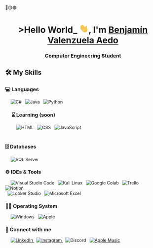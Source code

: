 <div>
🔴🟡🟢

<br>

</div>

<!-- <p align="center">
  <img src="https://github.com/thompsonemerson/thompsonemerson/raw/master/cover-thompson.png" height="200"/> 
</p> -->
<h1 align="center"> >Hello World_ <img src="https://raw.githubusercontent.com/ABSphreak/ABSphreak/master/gifs/Hi.gif" width="30px">, I'm <a href="https://github.com/benjaminvalenzuela">Benjamín Valenzuela Aedo<a></h1>
<h3 align="center">Computer Engineering Student</h3>

## 🛠️ My Skills

### 💻 Languages

<p align="left">
  &emsp;
    <img width="60px" title="C#" src="https://skillicons.dev/icons?i=cs&perline=10"/>
  &nbsp;
    <img width="60px" title="Java" src="https://skillicons.dev/icons?i=java&perline=10"/>
  &nbsp;
    <img width="60px" title="Python" src="https://skillicons.dev/icons?i=py&perline=10"/>
</p>

### &emsp; ⌛ Learning (soon)
<p align="left">
  &emsp;
  &emsp;
    <img width="60px" title="HTML" src="https://skillicons.dev/icons?i=html&perline=10"/>
  &nbsp;
    <img width="60px" title="CSS" src="https://skillicons.dev/icons?i=css&perline=10"/>
  &nbsp;
    <img width="60px" title="JavaScript" src="https://skillicons.dev/icons?i=js&perline=10"/>
</p>

### <br>🗄️ Databases
<p align="left">
  &emsp;
    <a>
      <img width="60px" title="SQL Server" src="https://img.icons8.com/color/512/microsoft-sql-server.png">
    </a>
 </p>

 ### ⚙️ IDEs & Tools

  &emsp;
    <a>
      <img alt="Visual Studio Code" width="60px" title="Visual Studio Code" src="https://skillicons.dev/icons?i=vscode&perline=10">
    </a>
  &nbsp;
   <a>
      <img alt="Kali Linux" width="60px" title="Kali Linux" src="https://skillicons.dev/icons?i=kali&perline=10">
    </a>
  &nbsp;
    <a>
      <img alt="Google Colab" width="60px" title="Google Colab" src="https://img.shields.io/badge/Colab-F9AB00?style=for-the-badge&logo=googlecolab&color=525252">
    </a>
  &nbsp;
      <a>
        <img alt="Trello" width="60px" title="Trello" src="https://img.shields.io/badge/Trello-0052cc?style=for-the-badge&logo=Trello&logoColor=white">
      </a>
  &nbsp;
      <a>
        <img alt="Notion" width="60px" title="Notion" src="https://skillicons.dev/icons?i=notion&perline=10">         
      </a>
  &nbsp;
      <a>
        <img alt="Looker Studio" width="60px" title="Looker Studio" src="https://img.shields.io/badge/Looker Studio-0052cc?style=for-the-badge&logo=LookerStudio&logoColor=white">
      </a>
  &nbsp;
      <a>
        <img alt="Microsoft Excel" width="60px" title="Microsoft Excel" src="https://img.shields.io/badge/Microsoft_Excel-217346?style=for-the-badge&logo=microsoft-excel&logoColor=white">
      </a>
</p>

### 👨‍💻 Operating System
 
<p>
  &emsp;
    <a>
      <img alt="Windows" width="60px" title="Windows" src="https://skillicons.dev/icons?i=windows&perline=10">
    </a>
  &nbsp;
    <a>
      <img alt="Apple" width="60px" title="iOS" src="https://skillicons.dev/icons?i=apple&perline=10">
    </a>
</p>

### 👥 Connect with me
<p>
  &emsp;
  <a href="https://www.linkedin.com/in/benjam%C3%ADn-valenzuela-aedo-41625a254/">
    <img alt="LinkedIn" width="60px" title="LinkedIn" src="https://skillicons.dev/icons?i=linkedin&perline=10">
  </a>
  &nbsp;
  <a href="https://www.instagram.com/benjaminvalenzuelaa_/">
    <img alt="Instagram" width="60px" title="Instagram" src="https://skillicons.dev/icons?i=instagram&perline=10">
  </a>
  &nbsp;
  <a>
    <img alt="Discord" width="60px" title="Discord" src="https://skillicons.dev/icons?i=discord&perline=10">
  </a>
  &nbsp;
  <a href="https://music.apple.com/profile/benjaminvalenzuelaa">
    <img alt="Apple Music" width="60px" title="Apple Music" src="">
  </a>
</p>


